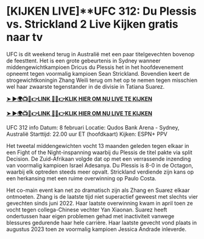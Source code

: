 # [KIJKEN LIVE]**UFC 312: Du Plessis vs. Strickland 2 Live Kijken gratis naar tv

UFC is dit weekend terug in Australië met een paar titelgevechten bovenop de feesttent. Het is een grote gebeurtenis in Sydney wanneer middengewichtkampioen Dricus du Plessis het in het hoofdevenement opneemt tegen voormalig kampioen Sean Strickland. Bovendien keert de strogewichtkoningin Zhang Weili terug om het op te nemen tegen misschien wel haar zwaarste tegenstander in de divisie in Tatiana Suarez.

**[➤ ►🌍📺📱👉LINK 🔴✅👉KLIK HIER OM NU LIVE TE KIJKEN](https://live-stream-online-anywhere.blogspot.com/2025/02/ufc-312.html)**

**[➤ ►🌍📺📱👉LINK 🔴✅👉KLIK HIER OM NU LIVE TE KIJKEN](https://live-stream-online-anywhere.blogspot.com/2025/02/ufc-312.html)**

UFC 312 info Datum: 8 februari Locatie: Qudos Bank Arena - Sydney, Australië Starttijd: 22.00 uur ET (hoofdkaart) Kijken: ESPN+ PPV

Het tweetal middengewichten vocht 13 maanden geleden tegen elkaar in een Fight of the Night-inspanning waarbij du Plessis de titel pakte via split Decision. De Zuid-Afrikaan volgde dat op met een verrassende inzending van voormalig kampioen Israel Adesanya. Du Plessis is 8-0 in de Octagon, waarbij elk optreden steeds meer opvalt. Strickland verdiende zijn kans op een herkansing met een ruime overwinning op Paulo Costa.

Het co-main event kan net zo dramatisch zijn als Zhang en Suarez elkaar ontmoeten. Zhang is de laatste tijd niet superactief geweest met slechts vier gevechten sinds juni 2022. Haar laatste overwinning kwam in april toen ze vocht tegen collega-Chinese vechter Yan Xiaonan. Suarez heeft ondertussen haar eigen problemen gehad met inactiviteit vanwege blessures gedurende haar hele carrière. Haar laatste gevecht vond plaats in augustus 2023 toen ze voormalig kampioen Jessica Andrade inleverde.
